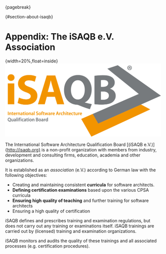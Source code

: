 
{pagebreak}

{#section-about-isaqb}
# Appendix: The iSAQB e.V. Association

{width=20%,float=inside}
![](images/42-backmatter/isaqb-logo.png)

The International Software Architecture Qualification Board 
[(iSAQB e.V.)]{http://isaqb.org} is a non-profit
organization with members from industry, development and consulting firms,
education, academia and other organizations.

It is established as an _association_ (e.V.) according to German law with the following objectives:

* Creating and maintaining consistent **curricula** for software architects.
* **Defining certification examinations** based upon the various CPSA curricula
* **Ensuring high quality of teaching** and further training for software architects
* Ensuring a high quality of certification

iSAQB defines and prescribes training and examination regulations, but does not carry out any training or examinations itself. iSAQB trainings are carried out by (licensed) training and examination organizations.

iSAQB monitors and audits the quality of these trainings and
all associated processes (e.g. certification procedures).

